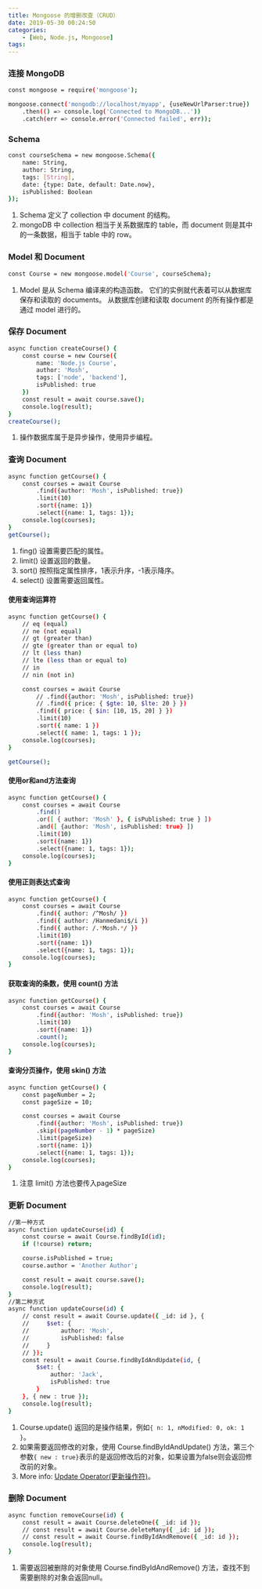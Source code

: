 ```yaml
---
title: Mongoose 的增删改查（CRUD）
date: 2019-05-30 00:24:50
categories: 
    - [Web, Node.js, Mongoose]
tags:
---
```


### 连接 MongoDB
```bash
const mongoose = require('mongoose');

mongoose.connect('mongodb://localhost/myapp', {useNewUrlParser:true})
    .then(() => console.log('Connected to MongoDB...'))
    .catch(err => console.error('Connected failed', err));
```

### Schema
```bash
const courseSchema = new mongoose.Schema({
    name: String,
    author: String,
    tags: [String],
    date: {type: Date, default: Date.now},
    isPublished: Boolean
});
```
1. Schema 定义了 collection 中 document 的结构。
2. mongoDB 中 collection 相当于关系数据库的 table，而 document 则是其中的一条数据，相当于 table 中的 row。

### Model 和 Document
```bash
const Course = new mongoose.model('Course', courseSchema);
```
1. Model 是从 Schema 编译来的构造函数。 它们的实例就代表着可以从数据库保存和读取的 documents。 从数据库创建和读取 document 的所有操作都是通过 model 进行的。

### 保存 Document
```bash
async function createCourse() {
    const course = new Course({
        name: 'Node.js Course',
        author: 'Mosh',
        tags: ['node', 'backend'],
        isPublished: true
    })
    const result = await course.save();
    console.log(result);
}
createCourse();
```
1. 操作数据库属于是异步操作，使用异步编程。

### 查询 Document
```bash
async function getCourse() {
    const courses = await Course
        .find({author: 'Mosh', isPublished: true})
        .limit(10)
        .sort({name: 1})
        .select({name: 1, tags: 1});
    console.log(courses);
}
getCourse();
```
1. fing() 设置需要匹配的属性。
2. limit() 设置返回的数量。
3. sort() 按照指定属性排序，1表示升序，-1表示降序。
4. select() 设置需要返回属性。

#### 使用查询运算符
```bash
async function getCourse() {
    // eq (equal)
    // ne (not equal)
    // gt (greater than)
    // gte (greater than or equal to)
    // lt (less than)
    // lte (less than or equal to)
    // in
    // nin (not in)

    const courses = await Course
        // .find({author: 'Mosh', isPublished: true})
        // .find({ price: { $gte: 10, $lte: 20 } })
        .find({ price: { $in: [10, 15, 20] } })
        .limit(10)
        .sort({ name: 1 })
        .select({ name: 1, tags: 1 });
    console.log(courses);
}

getCourse();
```

#### 使用or和and方法查询
```bash
async function getCourse() {
    const courses = await Course
        .find()
        .or([ { author: 'Mosh' }, { isPublished: true } ])
        .and([ {author: 'Mosh', isPublished: true} ])
        .limit(10)
        .sort({name: 1})
        .select({name: 1, tags: 1});
    console.log(courses);
}
```

#### 使用正则表达式查询
```bash
async function getCourse() {
    const courses = await Course
        .find({ author: /^Mosh/ })
        .find({ author: /Hanmedani$/i })
        .find({ author: /.*Mosh.*/ })
        .limit(10)
        .sort({name: 1})
        .select({name: 1, tags: 1});
    console.log(courses);
}
```

#### 获取查询的条数，使用 count() 方法
```bash
async function getCourse() {
    const courses = await Course
        .find({author: 'Mosh', isPublished: true})
        .limit(10)
        .sort({name: 1})
        .count();
    console.log(courses);
}
```

#### 查询分页操作，使用 skin() 方法
```bash
async function getCourse() {
    const pageNumber = 2;
    const pageSize = 10;

    const courses = await Course
        .find({author: 'Mosh', isPublished: true})
        .skip((pageNumber - 1) * pageSize)
        .limit(pageSize)
        .sort({name: 1})
        .select({name: 1, tags: 1});
    console.log(courses);
}
```
1. 注意 limit() 方法也要传入pageSize

### 更新 Document
```bash
//第一种方式
async function updateCourse(id) {
    const course = await Course.findById(id);
    if (!course) return;

    course.isPublished = true;
    course.author = 'Another Author';

    const result = await course.save();
    console.log(result);
}
//第二种方式
async function updateCourse(id) {
    // const result = await Course.update({ _id: id }, {
    //     $set: {
    //         author: 'Mosh',
    //         isPublished: false
    //     }
    // });
    const result = await Course.findByIdAndUpdate(id, {
        $set: {
            author: 'Jack',
            isPublished: true
        }
    }, { new : true });
    console.log(result);
}

```
1. Course.update() 返回的是操作结果，例如`{ n: 1, nModified: 0, ok: 1 }`。
2. 如果需要返回修改的对象，使用 Course.findByIdAndUpdate() 方法，第三个参数`{ new : true}`表示的是返回修改后的对象，如果设置为false则会返回修改前的对象。
3. More info: [Update Operator(更新操作符)](https://docs.mongodb.com/manual/reference/operator/update/)。

### 删除 Document
```bash
async function removeCourse(id) {
    const result = await Course.deleteOne({ _id: id });
    // const result = await Course.deleteMany({ _id: id });
    // const result = await Course.findByIdAndRemove({ _id: id });
    console.log(result);
}
```
1. 需要返回被删除的对象使用 Course.findByIdAndRemove() 方法，查找不到需要删除的对象会返回null。